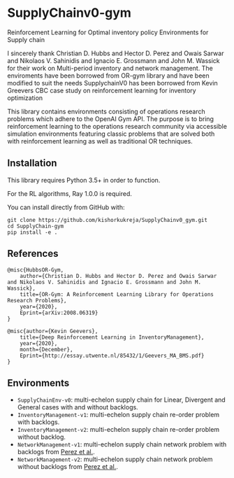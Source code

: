 # SupplyChainv0-gym
Reinforcement Learning for Optimal inventory policy
Environments for Supply chain

I sincerely thank Christian D. Hubbs and Hector D. Perez and Owais Sarwar and Nikolaos V. Sahinidis and Ignacio E. Grossmann and John M. Wassick for their work on Multi-period inventory and network management.
The enviroments have been borrowed from OR-gym library and have been modified to suit the needs
SupplychainV0 has been borrowed from Kevin Greevers CBC case study on reinforcement learning for inventory optimization

This library contains environments consisting of operations research problems which adhere to the OpenAI Gym API. The purpose is to bring reinforcement learning to the operations research community via accessible simulation environments featuring classic problems that are solved both with reinforcement learning as well as traditional OR techniques.

## Installation

This library requires Python 3.5+ in order to function.

For the RL algorithms, Ray 1.0.0 is required.

You can install directly from GitHub with:

```
git clone https://github.com/kishorkukreja/SupplyChainv0_gym.git
cd SupplyChain-gym
pip install -e .
```

## References
```
@misc{HubbsOR-Gym,
    author={Christian D. Hubbs and Hector D. Perez and Owais Sarwar and Nikolaos V. Sahinidis and Ignacio E. Grossmann and John M. Wassick},
    title={OR-Gym: A Reinforcement Learning Library for Operations Research Problems},
    year={2020},
    Eprint={arXiv:2008.06319}
}

@misc{author={Kevin Geevers},
    title={Deep Reinforcement Learning in InventoryManagement},
    year={2020},
    month={December},
    Eprint={http://essay.utwente.nl/85432/1/Geevers_MA_BMS.pdf}
}
```

## Environments
- `SupplyChainEnv-v0`: multi-echelon supply chain for Linear, Divergent and General cases with and without backlogs.
- `InventoryManagement-v1`: multi-echelon supply chain re-order problem with backlogs.
- `InventoryManagement-v2`: multi-echelon supply chain re-order problem without backlog.
- `NetworkManagement-v1`: multi-echelon supply chain network problem with backlogs from [Perez et al.](https://www.mdpi.com/2227-9717/9/1/102).
- `NetworkManagement-v2`: multi-echelon supply chain network problem without backlogs from [Perez et al.](https://www.mdpi.com/2227-9717/9/1/102).
